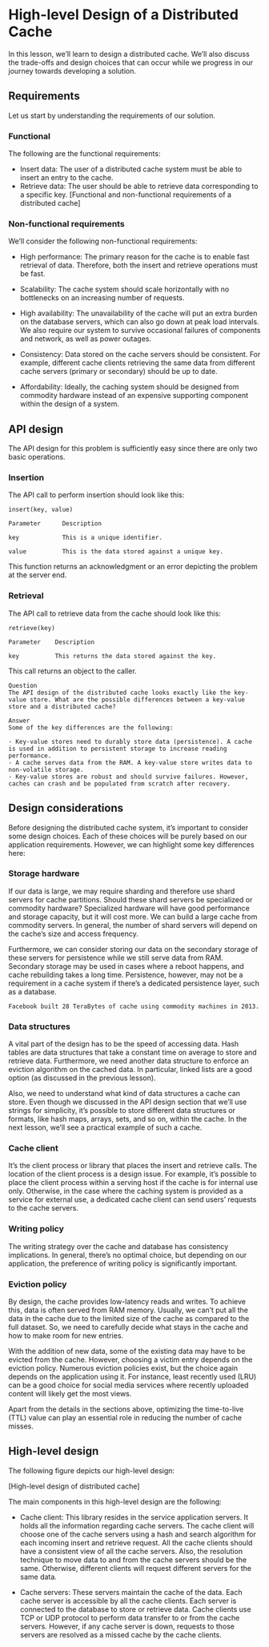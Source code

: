 # High-level Design of a Distributed Cache
In this lesson, we’ll learn to design a distributed cache. We’ll also discuss the trade-offs and design choices that can occur while we progress in our journey towards developing a solution.
## Requirements
Let us start by understanding the requirements of our solution.

### Functional
The following are the functional requirements:

- Insert data: The user of a distributed cache system must be able to insert an entry to the cache.
- Retrieve data: The user should be able to retrieve data corresponding to a specific key.
[Functional and non-functional requirements of a distributed cache]

### Non-functional requirements
We’ll consider the following non-functional requirements:

- High performance: The primary reason for the cache is to enable fast retrieval of data. Therefore, both the insert and retrieve operations must be fast.

- Scalability: The cache system should scale horizontally with no bottlenecks on an increasing number of requests.

- High availability: The unavailability of the cache will put an extra burden on the database servers, which can also go down at peak load intervals. We also require our system to survive occasional failures of components and network, as well as power outages.

- Consistency: Data stored on the cache servers should be consistent. For example, different cache clients retrieving the same data from different cache servers (primary or secondary) should be up to date.

- Affordability: Ideally, the caching system should be designed from commodity hardware instead of an expensive supporting component within the design of a system.
## API design
The API design for this problem is sufficiently easy since there are only two basic operations.


### Insertion
The API call to perform insertion should look like this:
```
insert(key, value)
```

```
Parameter      Description

key            This is a unique identifier.

value          This is the data stored against a unique key. 
```
This function returns an acknowledgment or an error depicting the problem at the server end.

### Retrieval
The API call to retrieve data from the cache should look like this:
```
retrieve(key)
```

```
Parameter    Description

key          This returns the data stored against the key.
```
This call returns an object to the caller.
```
Question
The API design of the distributed cache looks exactly like the key-value store. What are the possible differences between a key-value store and a distributed cache?

Answer
Some of the key differences are the following:

- Key-value stores need to durably store data (persistence). A cache is used in addition to persistent storage to increase reading performance.
- A cache serves data from the RAM. A key-value store writes data to non-volatile storage.
- Key-value stores are robust and should survive failures. However, caches can crash and be populated from scratch after recovery.
```

## Design considerations
Before designing the distributed cache system, it’s important to consider some design choices. Each of these choices will be purely based on our application requirements. However, we can highlight some key differences here:

### Storage hardware
If our data is large, we may require sharding and therefore use shard servers for cache partitions. Should these shard servers be specialized or commodity hardware? Specialized hardware will have good performance and storage capacity, but it will cost more. We can build a large cache from commodity servers. In general, the number of shard servers will depend on the cache’s size and access frequency.

Furthermore, we can consider storing our data on the secondary storage of these servers for persistence while we still serve data from RAM. Secondary storage may be used in cases where a reboot happens, and cache rebuilding takes a long time. Persistence, however, may not be a requirement in a cache system if there’s a dedicated persistence layer, such as a database.
```
Facebook built 28 TeraBytes of cache using commodity machines in 2013.
```

### Data structures
A vital part of the design has to be the speed of accessing data. Hash tables are data structures that take a constant time on average to store and retrieve data. Furthermore, we need another data structure to enforce an eviction algorithm on the cached data. In particular, linked lists are a good option (as discussed in the previous lesson).

Also, we need to understand what kind of data structures a cache can store. Even though we discussed in the API design section that we’ll use strings for simplicity, it’s possible to store different data structures or formats, like hash maps, arrays, sets, and so on, within the cache. In the next lesson, we’ll see a practical example of such a cache.
### Cache client
It’s the client process or library that places the insert and retrieve calls. The location of the client process is a design issue. For example, it’s possible to place the client process within a serving host if the cache is for internal use only. Otherwise, in the case where the caching system is provided as a service for external use, a dedicated cache client can send users’ requests to the cache servers.

### Writing policy
The writing strategy over the cache and database has consistency implications. In general, there’s no optimal choice, but depending on our application, the preference of writing policy is significantly important.
### Eviction policy
By design, the cache provides low-latency reads and writes. To achieve this, data is often served from RAM memory. Usually, we can’t put all the data in the cache due to the limited size of the cache as compared to the full dataset. So, we need to carefully decide what stays in the cache and how to make room for new entries.

With the addition of new data, some of the existing data may have to be evicted from the cache. However, choosing a victim entry depends on the eviction policy. Numerous eviction policies exist, but the choice again depends on the application using it. For instance, least recently used (LRU) can be a good choice for social media services where recently uploaded content will likely get the most views.

Apart from the details in the sections above, optimizing the time-to-live (TTL) value can play an essential role in reducing the number of cache misses.

## High-level design
The following figure depicts our high-level design:

[High-level design of distributed cache]

The main components in this high-level design are the following:

- Cache client: This library resides in the service application servers. It holds all the information regarding cache servers. The cache client will choose one of the cache servers using a hash and search algorithm for each incoming insert and retrieve request. All the cache clients should have a consistent view of all the cache servers. Also, the resolution technique to move data to and from the cache servers should be the same. Otherwise, different clients will request different servers for the same data.

- Cache servers: These servers maintain the cache of the data. Each cache server is accessible by all the cache clients. Each server is connected to the database to store or retrieve data. Cache clients use TCP or UDP protocol to perform data transfer to or from the cache servers. However, if any cache server is down, requests to those servers are resolved as a missed cache by the cache clients.
